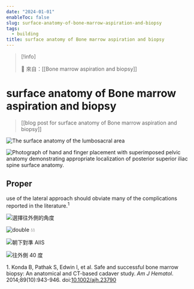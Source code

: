 ```yaml
---
date: "2024-01-01"
enableToc: false
slug: surface-anatomy-of-bone-marrow-aspiration-and-biopsy
tags:
  - building
title: surface anatomy of Bone marrow aspiration and biopsy
---
```



> [!info]
>
> 🌱 來自：[[Bone marrow aspiration and biopsy]]

# surface anatomy of Bone marrow aspiration and biopsy

> [[blog post for surface anatomy of Bone marrow aspiration and biopsy]]

![The surface anatomy of the lumbosacral area](https://i.imgur.com/XQ5MaWT.png)

![Photograph of hand and finger placement with superimposed pelvic anatomy demonstrating appropriate localization of posterior superior iliac spine surface anatomy.](https://i.imgur.com/5MSuZZ2.png)

## Proper

use of the lateral approach should obviate many of the complications
reported in the literature.<sup>1</sup>

![選擇往外側的角度](https://i.imgur.com/jqp27sf.png)

![double 💧💧](https://i.imgur.com/W0Y8wgm.png)

![朝下對準 AIIS](https://i.imgur.com/z9Qtn4q.png)

![往外側 40 度](https://i.imgur.com/QUrrHwt.png)

<div id="refs" class="references csl-bib-body">

<div id="ref-konda_safe_2014" class="csl-entry">

<span class="csl-left-margin">1. </span><span
class="csl-right-inline">Konda B, Pathak S, Edwin I, et al. Safe and
successful bone marrow biopsy: An anatomical and <span
class="nocase">CT-based</span> cadaver study. _Am J Hematol_.
2014;89(10):943-946.
doi:[10.1002/ajh.23790](https://doi.org/10.1002/ajh.23790)</span>

</div>

</div>
